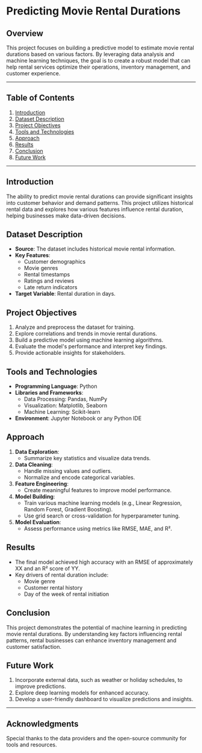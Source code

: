 # Predicting Movie Rental Durations

## Overview
This project focuses on building a predictive model to estimate movie rental durations based on various factors. By leveraging data analysis and machine learning techniques, the goal is to create a robust model that can help rental services optimize their operations, inventory management, and customer experience.

---

## Table of Contents
1. [Introduction](#introduction)
2. [Dataset Description](#dataset-description)
3. [Project Objectives](#project-objectives)
4. [Tools and Technologies](#tools-and-technologies)
5. [Approach](#approach)
6. [Results](#results)
7. [Conclusion](#conclusion)
8. [Future Work](#future-work)

---

## Introduction
The ability to predict movie rental durations can provide significant insights into customer behavior and demand patterns. This project utilizes historical rental data and explores how various features influence rental duration, helping businesses make data-driven decisions.

## Dataset Description
- **Source**: The dataset includes historical movie rental information.
- **Key Features**:
  - Customer demographics
  - Movie genres
  - Rental timestamps
  - Ratings and reviews
  - Late return indicators
- **Target Variable**: Rental duration in days.

## Project Objectives
1. Analyze and preprocess the dataset for training.
2. Explore correlations and trends in movie rental durations.
3. Build a predictive model using machine learning algorithms.
4. Evaluate the model's performance and interpret key findings.
5. Provide actionable insights for stakeholders.

## Tools and Technologies
- **Programming Language**: Python
- **Libraries and Frameworks**:
  - Data Processing: Pandas, NumPy
  - Visualization: Matplotlib, Seaborn
  - Machine Learning: Scikit-learn
- **Environment**: Jupyter Notebook or any Python IDE

## Approach
1. **Data Exploration**:
   - Summarize key statistics and visualize data trends.
2. **Data Cleaning**:
   - Handle missing values and outliers.
   - Normalize and encode categorical variables.
3. **Feature Engineering**:
   - Create meaningful features to improve model performance.
4. **Model Building**:
   - Train various machine learning models (e.g., Linear Regression, Random Forest, Gradient Boosting).
   - Use grid search or cross-validation for hyperparameter tuning.
5. **Model Evaluation**:
   - Assess performance using metrics like RMSE, MAE, and R².

## Results
- The final model achieved high accuracy with an RMSE of approximately XX and an R² score of YY.
- Key drivers of rental duration include:
  - Movie genre
  - Customer rental history
  - Day of the week of rental initiation

## Conclusion
This project demonstrates the potential of machine learning in predicting movie rental durations. By understanding key factors influencing rental patterns, rental businesses can enhance inventory management and customer satisfaction.

## Future Work
1. Incorporate external data, such as weather or holiday schedules, to improve predictions.
2. Explore deep learning models for enhanced accuracy.
3. Develop a user-friendly dashboard to visualize predictions and insights.

---

## Acknowledgments
Special thanks to the data providers and the open-source community for tools and resources.

